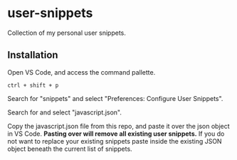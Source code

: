 # user-snippets
Collection of my personal user snippets.

## Installation
Open VS Code, and access the command pallette.

```
ctrl + shift + p
```

Search for "snippets" and select "Preferences: Configure User Snippets".

Search for and select "javascript.json".

Copy the javascript.json file from this repo, and paste it over the json object in VS Code. __Pasting over will remove all existing user snippets.__ If you do not want to replace your existing snippets paste inside the existing JSON object beneath the current list of snippets.
